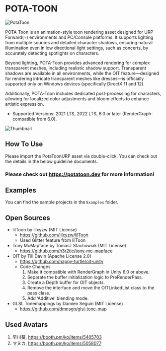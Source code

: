 # POTA-TOON

![PotaToon](./Documentation/PotaToonImage_256.png)

POTA-Toon is an animation-style toon rendering asset designed for URP Forward(+) environments and PC/Console platforms. It supports lighting from multiple sources and detailed character shadows, ensuring natural illumination even in low directional light settings, such as concerts, by accurately detecting spotlights on characters.

Beyond lighting, POTA-Toon provides advanced rendering for complex transparent meshes, including realistic shadow support. Transparent shadows are available in all environments, while the OIT feature—designed for rendering intricate transparent meshes like dresses—is officially supported only on Windows devices (specifically DirectX 11 and 12).

Additionally, POTA-Toon includes dedicated post-processing for characters, allowing for localized color adjustments and bloom effects to enhance artistic expression.

- Supported Versions: 2021 LTS, 2022 LTS, 6.0 or later (RenderGraph-compatible from 6.0).

![Thumbnail](./Documentation/PotaToonThumbnail.png)


## How To Use
Please import the PotaToonURP asset via double-click.
You can check out the details in the below guideline documents. 

### Please check out https://potatoon.dev for more information!

## Examples
You can find the sample projects in the `Examples` folder.


## Open Sources
- lilToon by lilxyzw (MIT License)
  - https://github.com/lilxyzw/lilToon
  - Used Glitter feature from lilToon
- Tony McMapface by Tomasz Stachowiak (MIT License)
  - https://github.com/h3r2tic/tony-mc-mapface
- OIT by Till Davin (Apache License 2.0)
  - https://github.com/happy-turtle/oit-unity
  - Code Changes
    1. Make it compatible with RenderGraph in Unity 6.0 or above.
    2. Separate the buffer initialization logic to PreRenderPass.
    3. Create a Depth buffer for OIT objects.
    4. Remove the interface and move the OITLinkedList class to the pass class.
    5. Add ‘Additive’ blending mode.
- GLSL Tonemappings by Damien Seguin (MIT License)
  - https://github.com/dmnsgn/glsl-tone-map

## Used Avatars
1. 早川葵, https://booth.pm/ko/items/5405703
2. マヌカ, https://booth.pm/ko/items/5058077